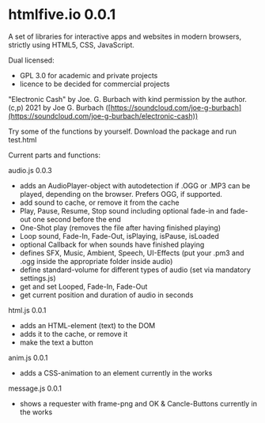 # htmlfive.io 0.0.1

A set of libraries for interactive apps and websites in modern browsers, strictly using HTML5, CSS, JavaScript.

Dual licensed:
- GPL 3.0 for academic and private projects
- licence to be decided for commercial projects

"Electronic Cash" by Joe. G. Burbach with kind permission by the author. (c,p) 2021 by Joe G. Burbach ([https://soundcloud.com/joe-g-burbach](https://soundcloud.com/joe-g-burbach/electronic-cash))

Try some of the functions by yourself. Download the package and run test.html

Current parts and functions:

audio.js 0.0.3
- adds an AudioPlayer-object with autodetection if .OGG or .MP3 can be played, depending on the browser. Prefers OGG, if supported.
- add sound to cache, or remove it from the cache
- Play, Pause, Resume, Stop sound including optional fade-in and fade-out one second before the end
- One-Shot play (removes the file after having finished playing)
- Loop sound, Fade-In, Fade-Out, isPlaying, isPause, isLoaded
- optional Callback for when sounds have finished playing
- defines SFX, Music, Ambient, Speech, UI-Effects (put your .pm3 and .ogg inside the appropriate folder inside audio)
- define standard-volume for different types of audio (set via mandatory settings.js)
- get and set Looped, Fade-In, Fade-Out
- get current position and duration of audio in seconds

html.js 0.0.1
- adds an HTML-element (text) to the DOM
- adds it to the cache, or remove it
- make the text a button

anim.js 0.0.1
- adds a CSS-animation to an element
currently in the works

message.js 0.0.1
- shows a requester with frame-png and OK & Cancle-Buttons
currently in the works